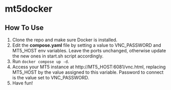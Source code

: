 # mt5docker

## How To Use

1. Clone the repo and make sure Docker is installed.
2. Edit the **compose.yaml** file by setting a value to VNC_PASSWORD and MT5_HOST env variables. Leave the ports unchanged, otherwise update the new ones in start.sh script accordingly.
3. Run ```docker compose up -d```.
4. Access your MT5 instance at http://MT5_HOST:6081/vnc.html, replacing MT5_HOST by the value assigned to this variable. Password to connect is the value set to VNC_PASSWORD.
5. Have fun!